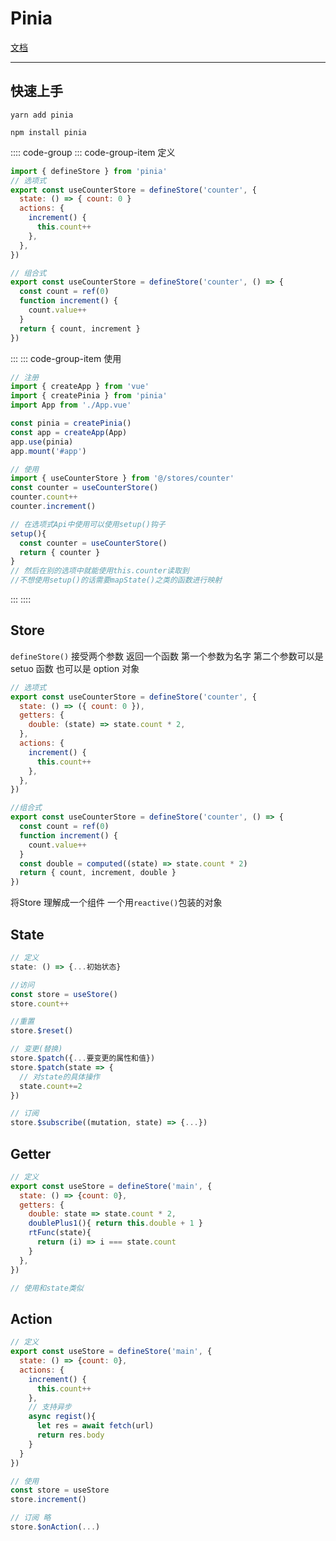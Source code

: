 # Pinia

[文档](https://pinia.vuejs.org/zh/)

----

## 快速上手

`yarn add pinia`

`npm install pinia`

:::: code-group
::: code-group-item 定义
```js
import { defineStore } from 'pinia'
// 选项式
export const useCounterStore = defineStore('counter', {
  state: () => { count: 0 }
  actions: {
    increment() {
      this.count++
    },
  },
})

// 组合式
export const useCounterStore = defineStore('counter', () => {
  const count = ref(0)
  function increment() {
    count.value++
  }
  return { count, increment }
})
```
:::
::: code-group-item 使用
```js
// 注册
import { createApp } from 'vue'
import { createPinia } from 'pinia'
import App from './App.vue'

const pinia = createPinia()
const app = createApp(App)
app.use(pinia)
app.mount('#app')

// 使用
import { useCounterStore } from '@/stores/counter'
const counter = useCounterStore()
counter.count++
counter.increment()

// 在选项式Api中使用可以使用setup()钩子
setup(){
  const counter = useCounterStore()
  return { counter }
}
// 然后在别的选项中就能使用this.counter读取到
//不想使用setup()的话需要mapState()之类的函数进行映射
```
:::
::::

## Store

`defineStore()` 接受两个参数 返回一个函数 第一个参数为名字 第二个参数可以是 setuo 函数 也可以是 option 对象

```js
// 选项式
export const useCounterStore = defineStore('counter', {
  state: () => ({ count: 0 }),
  getters: {
    double: (state) => state.count * 2,
  },
  actions: {
    increment() {
      this.count++
    },
  },
})

//组合式
export const useCounterStore = defineStore('counter', () => {
  const count = ref(0)
  function increment() {
    count.value++
  }
  const double = computed((state) => state.count * 2)
  return { count, increment, double }
})
```

将Store 理解成一个组件 一个用`reactive()`包装的对象


## State

```js
// 定义
state: () => {...初始状态}

//访问
const store = useStore()
store.count++

//重置
store.$reset()

// 变更(替换)
store.$patch({...要变更的属性和值})
store.$patch(state => {
  // 对state的具体操作
  state.count+=2
})

// 订阅
store.$subscribe((mutation, state) => {...})
```


## Getter

```js
// 定义
export const useStore = defineStore('main', {
  state: () => {count: 0},
  getters: {
    double: state => state.count * 2,
    doublePlus1(){ return this.double + 1 }
    rtFunc(state){
      return (i) => i === state.count
    }
  },
})

// 使用和state类似
```

## Action

```js
// 定义
export const useStore = defineStore('main', {
  state: () => {count: 0},
  actions: {
    increment() {
      this.count++
    },
    // 支持异步
    async regist(){
      let res = await fetch(url)
      return res.body
    }
  }
})

// 使用
const store = useStore
store.increment()

// 订阅 略
store.$onAction(...)
```


